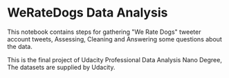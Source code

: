 # WeRateDogs Data Analysis
This notebook contains steps for gathering "We Rate Dogs" tweeter account tweets, Assessing, Cleaning and Answering some questions about the data.

This is the final project of Udacity Professional Data Analysis Nano Degree, The datasets are supplied by Udacity.
